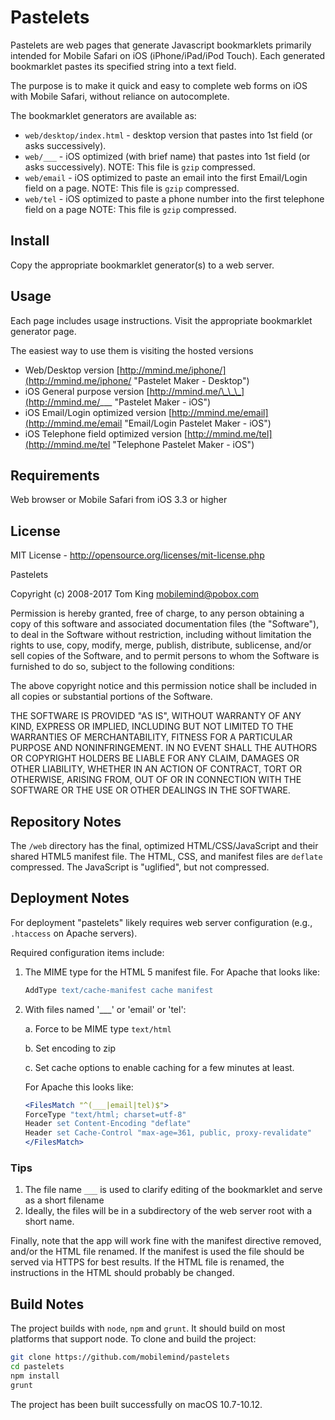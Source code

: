 # Pastelets

Pastelets are web pages that generate Javascript bookmarklets primarily
intended for Mobile Safari on iOS (iPhone/iPad/iPod Touch). Each generated
bookmarklet pastes its specified string into a text field.

The purpose is to make it quick and easy to complete web forms on iOS with
Mobile Safari, without reliance on autocomplete.

The bookmarklet generators are available as:

+ `web/desktop/index.html` - desktop version that pastes into 1st field
  (or asks successively).
+ `web/___` - iOS optimized (with brief name) that pastes into
  1st field (or asks successively). NOTE: This file is `gzip` compressed.
+ `web/email` - iOS optimized to paste an email into the first
  Email/Login field on a page. NOTE: This file is `gzip` compressed.
+ `web/tel` - iOS optimized to paste a phone number into the first
  telephone field on a page NOTE: This file is `gzip` compressed.

## Install

Copy the appropriate bookmarklet generator(s) to a web server.

## Usage

Each page includes usage instructions. Visit the appropriate bookmarklet
generator page.

The easiest way to use them is visiting the hosted versions

+ Web/Desktop version
  [http://mmind.me/iphone/](http://mmind.me/iphone/ "Pastelet Maker - Desktop")
+ iOS General purpose version
  [http://mmind.me/\_\_\_](http://mmind.me/___ "Pastelet Maker - iOS")
+ iOS Email\/Login optimized version
  [http://mmind.me/email](http://mmind.me/email "Email/Login Pastelet Maker - iOS")
+ iOS Telephone field optimized version
  [http://mmind.me/tel](http://mmind.me/tel "Telephone Pastelet Maker - iOS")

## Requirements

Web browser or Mobile Safari from iOS 3.3 or higher

## License

MIT License - <http://opensource.org/licenses/mit-license.php>

Pastelets

Copyright (c) 2008-2017 Tom King  <mobilemind@pobox.com>

Permission is hereby granted, free of charge, to any person obtaining a copy
of this software and associated documentation files (the "Software"), to deal
in the Software without restriction, including without limitation the rights
to use, copy, modify, merge, publish, distribute, sublicense, and/or sell
copies of the Software, and to permit persons to whom the Software is
furnished to do so, subject to the following conditions:

The above copyright notice and this permission notice shall be included in
all copies or substantial portions of the Software.

THE SOFTWARE IS PROVIDED "AS IS", WITHOUT WARRANTY OF ANY KIND, EXPRESS OR
IMPLIED, INCLUDING BUT NOT LIMITED TO THE WARRANTIES OF MERCHANTABILITY,
FITNESS FOR A PARTICULAR PURPOSE AND NONINFRINGEMENT. IN NO EVENT SHALL THE
AUTHORS OR COPYRIGHT HOLDERS BE LIABLE FOR ANY CLAIM, DAMAGES OR OTHER
LIABILITY, WHETHER IN AN ACTION OF CONTRACT, TORT OR OTHERWISE, ARISING FROM,
OUT OF OR IN CONNECTION WITH THE SOFTWARE OR THE USE OR OTHER DEALINGS IN THE
SOFTWARE.

## Repository Notes

The `/web` directory has the final, optimized HTML/CSS/JavaScript and their
shared HTML5 manifest file. The HTML, CSS, and manifest files are `deflate`
compressed. The JavaScript is "uglified", but not compressed.

## Deployment Notes

For deployment "pastelets" likely requires web server configuration (e.g.,
`.htaccess` on Apache servers).

Required configuration items include:

1. The MIME type for the HTML 5 manifest file. For Apache that looks like:

    ````apache
    AddType text/cache-manifest cache manifest
    ````

2. With files named '\_\_\_' or 'email' or 'tel':

    a. Force to be MIME type `text/html`

    b. Set encoding to zip

    c. Set cache options to enable caching for a few minutes at least.

    For Apache this looks like:

    ````apache
    <FilesMatch "^(___|email|tel)$">
    ForceType "text/html; charset=utf-8"
    Header set Content-Encoding "deflate"
    Header set Cache-Control "max-age=361, public, proxy-revalidate"
    </FilesMatch>
    ````

### Tips

1. The file name `___` is used to clarify editing of the bookmarklet and
   serve as a short filename
2. Ideally, the files will be in a subdirectory of the web server root with a
   short name.

Finally, note that the app will work fine with the manifest directive
removed, and/or the HTML file renamed. If the manifest is used the file
should be served via HTTPS for best results. If the HTML file is renamed,
the instructions in the HTML should probably be changed.

## Build Notes

The project builds with `node`, `npm` and `grunt`. It should build on
most platforms that support node. To clone and build the project:

   ````bash
   git clone https://github.com/mobilemind/pastelets
   cd pastelets
   npm install
   grunt
   ````

The project has been built successfully on macOS 10.7-10.12.
